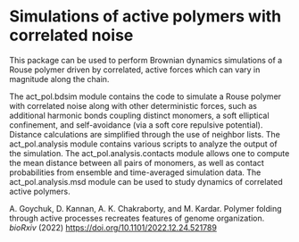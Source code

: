 # Simulations of active polymers with correlated noise

This package can be used to perform Brownian dynamics simulations of a Rouse polymer
driven by correlated, active forces which can vary in magnitude along the chain.

The act_pol.bdsim module contains the code to simulate a Rouse polymer with correlated noise
along with other deterministic forces, such as additional harmonic bonds coupling distinct monomers,
a soft elliptical confinement, and self-avoidance (via a soft core repulsive
potential). Distance calculations are simplified through the use of neighbor lists.
The act_pol.analysis module contains various scripts to analyze the output of the simulation.
The act_pol.analysis.contacts module allows one to compute the mean distance
between all pairs of monomers, as well as contact probabilities from ensemble and time-averaged
simulation data. The act_pol.analysis.msd module
can be used to study dynamics of correlated active polymers.

A. Goychuk, D. Kannan, A. K. Chakraborty, and M. Kardar. Polymer folding through active processes recreates features of genome organization. *bioRxiv* (2022) https://doi.org/10.1101/2022.12.24.521789


